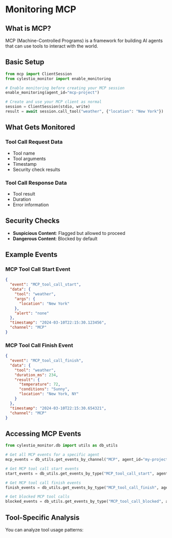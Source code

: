 # Monitoring MCP

## What is MCP?

MCP (Machine-Controlled Programs) is a framework for building AI agents that can use tools to interact with the world.

## Basic Setup

```python
from mcp import ClientSession
from cylestio_monitor import enable_monitoring

# Enable monitoring before creating your MCP session
enable_monitoring(agent_id="mcp-project")

# Create and use your MCP client as normal
session = ClientSession(stdio, write)
result = await session.call_tool("weather", {"location": "New York"})
```

## What Gets Monitored

### Tool Call Request Data
- Tool name
- Tool arguments
- Timestamp
- Security check results

### Tool Call Response Data
- Tool result
- Duration
- Error information

## Security Checks

- **Suspicious Content**: Flagged but allowed to proceed
- **Dangerous Content**: Blocked by default

## Example Events

### MCP Tool Call Start Event

```json
{
  "event": "MCP_tool_call_start",
  "data": {
    "tool": "weather",
    "args": {
      "location": "New York"
    },
    "alert": "none"
  },
  "timestamp": "2024-03-10T22:15:30.123456",
  "channel": "MCP"
}
```

### MCP Tool Call Finish Event

```json
{
  "event": "MCP_tool_call_finish",
  "data": {
    "tool": "weather",
    "duration_ms": 234,
    "result": {
      "temperature": 72,
      "conditions": "Sunny",
      "location": "New York, NY"
    }
  },
  "timestamp": "2024-03-10T22:15:30.654321",
  "channel": "MCP"
}
```

## Accessing MCP Events

```python
from cylestio_monitor.db import utils as db_utils

# Get all MCP events for a specific agent
mcp_events = db_utils.get_events_by_channel("MCP", agent_id="my-project")

# Get MCP tool call start events
start_events = db_utils.get_events_by_type("MCP_tool_call_start", agent_id="my-project")

# Get MCP tool call finish events
finish_events = db_utils.get_events_by_type("MCP_tool_call_finish", agent_id="my-project")

# Get blocked MCP tool calls
blocked_events = db_utils.get_events_by_type("MCP_tool_call_blocked", agent_id="my-project")
```

## Tool-Specific Analysis

You can analyze tool usage patterns:

```